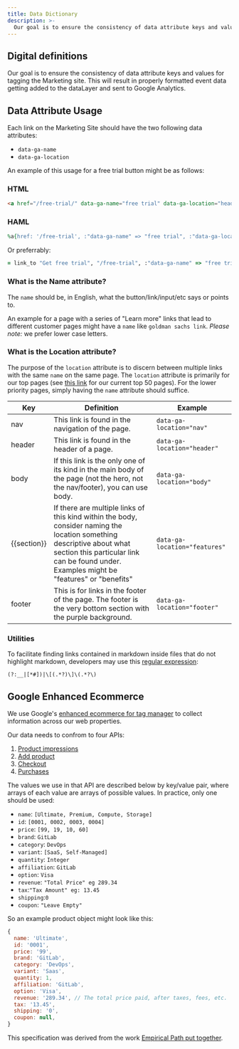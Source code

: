 ```yaml
---
title: Data Dictionary
description: >-
  Our goal is to ensure the consistency of data attribute keys and values for tagging the Marketing site. This will result in properly formatted event data getting added to the dataLayer and sent to Google Analytics.
---
```


## Digital definitions

Our goal is to ensure the consistency of data attribute keys and values for tagging the Marketing site. This will result in properly formatted event data getting added to the dataLayer and sent to Google Analytics.

## Data Attribute Usage

Each link on the Marketing Site should have the two following data attributes:

- `data-ga-name`
- `data-ga-location`

An example of this usage for a free trial button might be as follows:

### HTML

```html
<a href="/free-trial/" data-ga-name="free trial" data-ga-location="header">Get free trial</a>
```

### HAML

```ruby
%a{href: '/free-trial', :"data-ga-name" => "free trial", :"data-ga-location" => "header"}
```

Or preferrably:

```ruby
= link_to "Get free trial", "/free-trial", :"data-ga-name" => "free trial", :"data-ga-location" => "header"
```

### What is the Name attribute?

The `name` should be, in English, what the button/link/input/etc says or points to.

An example for a page with a series of "Learn more" links that lead to different customer pages might have a `name` like `goldman sachs link`. *Please note:* we prefer lower case letters.

### What is the Location attribute?

The purpose of the `location` attribute is to discern between multiple links with the same `name` on the same page. The `location` attribute is primarily for our top pages (see [this link](https://gitlab.com/groups/gitlab-com/marketing/digital-experience/-/epics/80) for our current top 50 pages). For the lower priority pages, simply having the `name` attribute should suffice.

| Key | Definition | Example |
| --- | ---------- | ------- |
| nav | This link is found in the navigation of the page. | `data-ga-location="nav"` |
| header | This link is found in the header of a page. | `data-ga-location="header"` |
| body | If this link is the only one of its kind in the main body of the page (not the hero, not the nav/footer), you can use body.  | `data-ga-location="body"` |
| {{section}} | If there are multiple links of this kind within the body, consider naming the location something descriptive about what section this particular link can be found under. Examples might be "features" or "benefits" | `data-ga-location="features"` |
| footer | This is for links in the footer of the page. The footer is the very bottom section with the purple background.  | `data-ga-location="footer"` |

### Utilities

To facilitate finding links contained in markdown inside files that do not highlight markdown, developers may use this [regular expression](https://en.wikipedia.org/wiki/Regular_expression):

```text
(?:__|[*#])|\[(.*?)\]\(.*?\)
```

## Google Enhanced Ecommerce

We use Google's [enhanced ecommerce for tag manager](https://developers.google.com/analytics/devguides/collection/ua/gtm/enhanced-ecommerce) to collect information across our web properties.

Our data needs to confrom to four APIs:

1. [Product impressions](https://developers.google.com/analytics/devguides/collection/ua/gtm/enhanced-ecommerce#product-impressions)
1. [Add product](https://developers.google.com/analytics/devguides/collection/ua/gtm/enhanced-ecommerce#add)
1. [Checkout](https://developers.google.com/analytics/devguides/collection/ua/gtm/enhanced-ecommerce#checkout)
1. [Purchases](https://developers.google.com/analytics/devguides/collection/ua/gtm/enhanced-ecommerce#purchases)

The values we use in that API are described below by key/value pair, where arrays of each value are arrays of possible values. In practice, only one should be used:

- `name`: `[Ultimate, Premium, Compute, Storage]`
- `id`: `[0001, 0002, 0003, 0004]`
- `price`: `[99, 19, 10, 60]`
- `brand`: `GitLab`
- `category`: `DevOps`
- `variant`: `[SaaS, Self-Managed]`
- `quantity`: `Integer`
- `affiliation`: `GitLab`
- `option`: `Visa`
- `revenue`: `"Total Price" eg 289.34`
- `tax`:`"Tax Amount" eg: 13.45`
- `shipping`:`0`
- `coupon`: `"Leave Empty"`

So an example product object might look like this:

```js
{
  name: 'Ultimate',
  id: '0001',
  price: '99',
  brand: 'GitLab',
  category: 'DevOps',
  variant: 'Saas',
  quantity: 1,
  affiliation: 'GitLab',
  option: 'Visa',
  revenue: '289.34', // The total price paid, after taxes, fees, etc.
  tax: '13.45',
  shipping: '0',
  coupon: null,
}
```

This specification was derived from the work [Empirical Path put together](https://gitlab.com/groups/gitlab-com/marketing/digital-experience/-/uploads/f252fc80f1dd6799d19e4d57d6b4c239/Gitlab_GTM_DataLayer_Spec.pdf).
